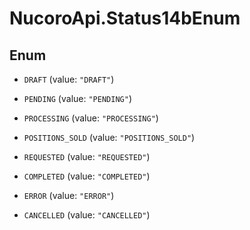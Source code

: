 # NucoroApi.Status14bEnum

## Enum


* `DRAFT` (value: `"DRAFT"`)

* `PENDING` (value: `"PENDING"`)

* `PROCESSING` (value: `"PROCESSING"`)

* `POSITIONS_SOLD` (value: `"POSITIONS_SOLD"`)

* `REQUESTED` (value: `"REQUESTED"`)

* `COMPLETED` (value: `"COMPLETED"`)

* `ERROR` (value: `"ERROR"`)

* `CANCELLED` (value: `"CANCELLED"`)


